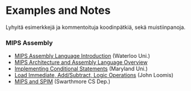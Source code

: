 # Examples and Notes

Lyhyitä esimerkkejä ja kommentoituja koodinpätkiä, sekä muistiinpanoja.

### MIPS Assembly
* [MIPS Assembly Language Introduction](https://www.student.cs.uwaterloo.ca/~cs241/mips/mipsasm.html) (Waterloo Uni.)
* [MIPS Architecture and Assembly Language Overview](http://logos.cs.uic.edu/366/notes/mips%20quick%20tutorial.htm)
* [Implementing Conditional Statements](https://www.cs.umd.edu/class/sum2003/cmsc311/Notes/Mips/cond.html) (Maryland Uni.)
* [Load Immediate, Add/Subtract, Logic Operations](http://www.johnloomis.org/microchip/pic32/assembly/mips1.html) (John Loomis)
* [MIPS and SPIM](https://www.cs.swarthmore.edu/~newhall/cs75/s09/spim_mips_intro.html) (Swarthmore CS Dep.)
